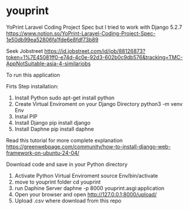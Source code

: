 # youprint
YoPrint Laravel Coding Project Spec but I tried to work with Django 5.2.7
https://www.notion.so/YoPrint-Laravel-Coding-Project-Spec-1e50db99ea52806fa1fde6e8fdf73b89

Seek Jobstreet
https://id.jobstreet.com/id/job/88126873?token=1%7E45081ff0-e74d-4c0e-92d3-602b0c9db576&tracking=TMC-AppNotSuitable-asia-4-similarjobs

To run this application

Firts Step installation:

1. Install Python
  sudo apt-get install python
2. Create Virtual Enviroment on your Django Directory
   python3 -m venv Env
4. Instal PIP
5. Install Django
  pip install django
6. Install Daphne
  pip install daphne

Read this tutorial for more complete explanation
https://greenwebpage.com/community/how-to-install-django-web-framework-on-ubuntu-24-04/

Download code and save in your Python directory
1. Activate Python Virtual Enviroment
   source Env/bin/activate
2. move to youprint folder
   cd youprint
3. run Daphine Server
   daphne -p 8000 youprint.asgi:application
4. Open your browser and open http://127.0.0.1:8000/upload/
5. Upload .csv where download from this repo 
